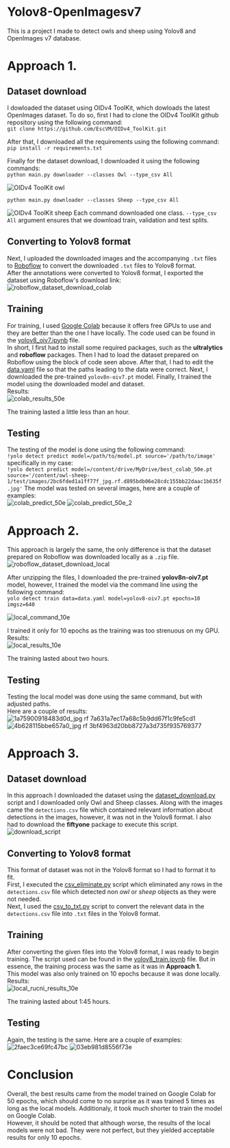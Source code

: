 # Yolov8-OpenImagesv7
This is a project I made to detect owls and sheep using Yolov8 and OpenImages v7 database.

# Approach 1.
## Dataset download
I dowloaded the dataset using OIDv4 ToolKit, which dowloads the latest OpenImages dataset. To do so, first I had to clone the OIDv4 ToolKit github repository using the following command:\
`git clone https://github.com/EscVM/OIDv4_ToolKit.git`

After that, I downloaded all the requirements using the following command:\
`pip install -r requirements.txt`

Finally for the dataset download, I downloaded it using the following commands:\
`python main.py downloader --classes Owl --type_csv All`


![OIDv4 ToolKit owl](https://github.com/slanacpizzagomilicafesb/Yolov8-OpenImagesv7/assets/56551410/41d19509-0b97-4a38-9798-0a324bf700a7)

`python main.py downloader --classes Sheep --type_csv All`


![OIDv4 ToolKit sheep](https://github.com/slanacpizzagomilicafesb/Yolov8-OpenImagesv7/assets/56551410/5b35c51c-95f2-46e3-8a99-2d5992806a2b)
Each command downloaded one class. `--type_csv All` argument ensures that we download train, validation and test splits.

## Converting to Yolov8 format
Next, I uploaded the downloaded images and the accompanying `.txt` files to [Roboflow](https://roboflow.com/) to convert the downloaded `.txt` files to Yolov8 format.\
After the annotations were converted to Yolov8 format, I exported the dataset using Roboflow's download link:\
![roboflow_dataset_download_colab](https://github.com/slanacpizzagomilicafesb/Yolov8-OpenImagesv7/assets/56551410/0ea855fc-c5f9-4c5a-8966-0282f677d3aa)

## Training
For training, I used [Google Colab](https://colab.google/) because it offers free GPUs to use and they are better than the one I have locally. The code used can be found in the [yolov8_oiv7.ipynb](https://github.com/slanacpizzagomilicafesb/Yolov8-OpenImagesv7/blob/main/yolov8_oiv7.ipynb) file.\
In short, I first had to install some required packages, such as the __ultralytics__ and __roboflow__ packages. Then I had to load the dataset prepared on Roboflow using the block of code seen above. After that, I had to edit the [data.yaml](https://github.com/slanacpizzagomilicafesb/Yolov8-OpenImagesv7/blob/main/data.yaml) file so that the paths leading to the data were correct. Next, I downloaded the pre-trained `yolov8n-oiv7.pt` model. Finally, I trained the model using the downloaded model and dataset.\
Results:\
![colab_results_50e](https://github.com/slanacpizzagomilicafesb/Yolov8-OpenImagesv7/assets/56551410/6258d4fb-8fa5-4c5e-8590-62294716805f)

The training lasted a little less than an hour.

## Testing
The testing of the model is done using the following command:\
`!yolo detect predict model=/path/to/model.pt source='/path/to/image'`
specifically in my case:\
`!yolo detect predict model=/content/drive/MyDrive/best_colab_50e.pt source='/content/owl-sheep-1/test/images/2bc6fded1a1ff77f_jpg.rf.d895bdb06e28cdc155bb22daac1b635f.jpg'`
The model was tested on several images, here are a couple of examples:\
![colab_predict_50e](https://github.com/slanacpizzagomilicafesb/Yolov8-OpenImagesv7/assets/56551410/6a065659-2331-4ff4-97f7-d4c3352f5790)
![colab_predict_50e_2](https://github.com/slanacpizzagomilicafesb/Yolov8-OpenImagesv7/assets/56551410/e16409b0-bc99-442d-979e-9c06ec507689)

# Approach 2.
This approach is largely the same, the only difference is that the dataset prepared on Roboflow was downloaded locally as a `.zip` file.\
![roboflow_dataset_download_local](https://github.com/slanacpizzagomilicafesb/Yolov8-OpenImagesv7/assets/56551410/c3c9097f-6091-477c-b747-0ba2afc5067b)

After unzipping the files, I downloaded the pre-trained __yolov8n-oiv7.pt__ model, however, I trained the model via the command line using the following command:\
`yolo detect train data=data.yaml model=yolov8-oiv7.pt epochs=10 imgsz=640`


![local_command_10e](https://github.com/slanacpizzagomilicafesb/Yolov8-OpenImagesv7/assets/56551410/c986996b-f7fe-4016-b491-807c307e0f5b)

I trained it only for 10 epochs as the training was too strenuous on my GPU.\
Results:\
![local_results_10e](https://github.com/slanacpizzagomilicafesb/Yolov8-OpenImagesv7/assets/56551410/9fdce00c-a390-4293-90b1-f052ed9eebd9)

The training lasted about two hours.

## Testing
Testing the local model was done using the same command, but with adjusted paths.\
Here are a couple of results:\
![1a75900918483d0d_jpg rf 7a631a7ec17a68c5b9dd67f1c9fe5cd1](https://github.com/slanacpizzagomilicafesb/Yolov8-OpenImagesv7/assets/56551410/6a6d439f-4d0f-4c07-9c2b-f8aeb7880342)
![4b628115bbe657a0_jpg rf 3bf4963d20bb8727a3d735f935769377](https://github.com/slanacpizzagomilicafesb/Yolov8-OpenImagesv7/assets/56551410/11250018-d6eb-46f6-a214-10a631d4ee7a)

# Approach 3.
## Dataset download
In this approach I downloaded the dataset using the [dataset_download.py](https://github.com/slanacpizzagomilicafesb/Yolov8-OpenImagesv7/blob/main/local_scripts/dataset_download.py) script and I downloaded only Owl and Sheep classes. Along with the images came the `detections.csv` file which contained relevant information about detections in the images, however, it was not in the Yolov8 format. I also had to download the __fiftyone__ package to execute this script.\
![download_script](https://github.com/slanacpizzagomilicafesb/Yolov8-OpenImagesv7/assets/56551410/0a28301a-0d16-43eb-98a9-41866a0c5b9a)

## Converting to Yolov8 format
This format of dataset was not in the Yolov8 format so I had to format it to fit.\
First, I executed the [csv_eliminate.py](https://github.com/slanacpizzagomilicafesb/Yolov8-OpenImagesv7/blob/main/local_scripts/csv_eliminate.py) script which eliminated any rows in the `detections.csv` file which detected non _owl_ or _sheep_ objects as they were not needed.\
Next, I used the [csv_to_txt.py](https://github.com/slanacpizzagomilicafesb/Yolov8-OpenImagesv7/blob/main/local_scripts/csv_to_txt.py) script to convert the relevant data in the `detections.csv` file into `.txt` files in the Yolov8 format.

## Training
After converting the given files into the Yolov8 format, I was ready to begin training. The script used can be found in the [yolov8_train.ipynb](https://github.com/slanacpizzagomilicafesb/Yolov8-OpenImagesv7/blob/main/yolov8_train.ipynb) file. But in essence, the training process was the same as it was in __Approach 1.__\
This model was also only trained on 10 epochs because it was done locally.\
Results:\
![local_rucni_results_10e](https://github.com/slanacpizzagomilicafesb/Yolov8-OpenImagesv7/assets/56551410/7107d3ca-aa15-48b9-bef8-7c2adda024d5)

The training lasted about 1:45 hours.

## Testing
Again, the testing is the same. Here are a couple of examples:\
![2faec3ce69fc47bc](https://github.com/slanacpizzagomilicafesb/Yolov8-OpenImagesv7/assets/56551410/bf8bf6ad-1e2a-4209-91f2-48ce6be23262)
![03eb981d8556f73e](https://github.com/slanacpizzagomilicafesb/Yolov8-OpenImagesv7/assets/56551410/d2eef7be-8e9d-477d-8241-61445ed008f1)

# Conclusion
Overall, the best results came from the model trained on Google Colab for 50 epochs, which should come to no surprise as it was trained 5 times as long as the local models. Additionaly, it took much shorter to train the model on Google Colab.\
However, it should be noted that although worse, the results of the local models were not bad. They were not perfect, but they yielded acceptable results for only 10 epochs.
